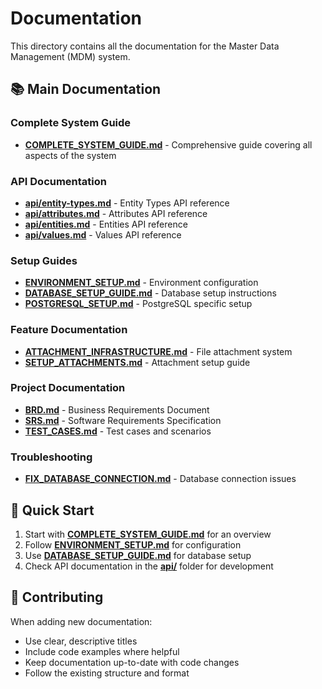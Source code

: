 # Documentation

This directory contains all the documentation for the Master Data Management (MDM) system.

## 📚 **Main Documentation**

### **Complete System Guide**
- **[COMPLETE_SYSTEM_GUIDE.md](./COMPLETE_SYSTEM_GUIDE.md)** - Comprehensive guide covering all aspects of the system

### **API Documentation**
- **[api/entity-types.md](./api/entity-types.md)** - Entity Types API reference
- **[api/attributes.md](./api/attributes.md)** - Attributes API reference  
- **[api/entities.md](./api/entities.md)** - Entities API reference
- **[api/values.md](./api/values.md)** - Values API reference

### **Setup Guides**
- **[ENVIRONMENT_SETUP.md](./ENVIRONMENT_SETUP.md)** - Environment configuration
- **[DATABASE_SETUP_GUIDE.md](./DATABASE_SETUP_GUIDE.md)** - Database setup instructions
- **[POSTGRESQL_SETUP.md](./POSTGRESQL_SETUP.md)** - PostgreSQL specific setup

### **Feature Documentation**
- **[ATTACHMENT_INFRASTRUCTURE.md](./ATTACHMENT_INFRASTRUCTURE.md)** - File attachment system
- **[SETUP_ATTACHMENTS.md](./SETUP_ATTACHMENTS.md)** - Attachment setup guide

### **Project Documentation**
- **[BRD.md](./BRD.md)** - Business Requirements Document
- **[SRS.md](./SRS.md)** - Software Requirements Specification
- **[TEST_CASES.md](./TEST_CASES.md)** - Test cases and scenarios

### **Troubleshooting**
- **[FIX_DATABASE_CONNECTION.md](./FIX_DATABASE_CONNECTION.md)** - Database connection issues

## 🚀 **Quick Start**

1. Start with **[COMPLETE_SYSTEM_GUIDE.md](./COMPLETE_SYSTEM_GUIDE.md)** for an overview
2. Follow **[ENVIRONMENT_SETUP.md](./ENVIRONMENT_SETUP.md)** for configuration
3. Use **[DATABASE_SETUP_GUIDE.md](./DATABASE_SETUP_GUIDE.md)** for database setup
4. Check API documentation in the **[api/](./api/)** folder for development

## 📝 **Contributing**

When adding new documentation:
- Use clear, descriptive titles
- Include code examples where helpful
- Keep documentation up-to-date with code changes
- Follow the existing structure and format
